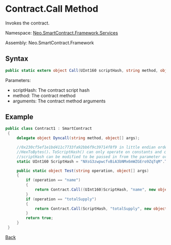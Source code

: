 # Contract.Call Method

Invokes the contract.

Namespace: [Neo.SmartContract.Framework.Services](../../services.md)

Assembly: Neo.SmartContract.Framework

## Syntax

```c#
public static extern object Call(UInt160 scriptHash, string method, object[] arguments)
```

Parameters:

- scriptHash: The contract script hash
- method: The contract method
- arguments: The contract method arguments

## Example

```c#
public class Contract1 : SmartContract
 {
     delegate object Dyncall(string method, object[] args);

     //0x230cf5ef1e1bd411c7733fa92bb6f9c39714f8f9 in little endian order
     //HexToBytes()、ToScriptHash() can only operate on constants and cannot be written in the Main method
     //scriptHash can be modified to be passed in from the parameter or read from storage
     static UInt160 ScriptHash = "NXsG3zwpwcfvBiA3bNMx6mWZGEro9ZqTqM".ToScriptHash();

     public static object Test(string operation, object[] args)
     {
         if (operation == "name")
         {
             return Contract.Call((UInt160)ScriptHash, "name", new object[0]);
         }
         if (operation == "totalSupply")
         {
             return Contract.Call(ScriptHash, "totalSupply", new object[0]);
         }
         return true;
     }
 }
```



[Back](../Contract.md)